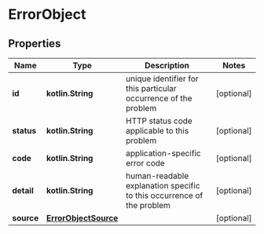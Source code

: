 
# ErrorObject

## Properties
Name | Type | Description | Notes
------------ | ------------- | ------------- | -------------
**id** | **kotlin.String** | unique identifier for this particular occurrence of the problem |  [optional]
**status** | **kotlin.String** | HTTP status code applicable to this problem |  [optional]
**code** | **kotlin.String** | application-specific error code |  [optional]
**detail** | **kotlin.String** | human-readable explanation specific to this occurrence of the problem |  [optional]
**source** | [**ErrorObjectSource**](ErrorObjectSource.md) |  |  [optional]



